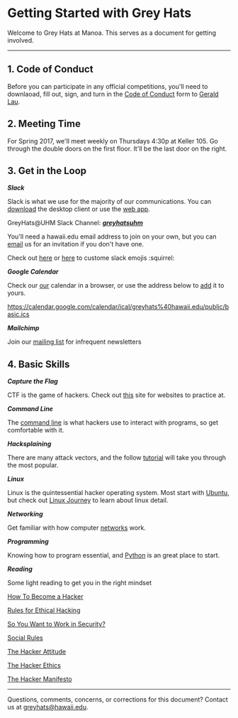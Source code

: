 # Getting Started with Grey Hats

Welcome to Grey Hats at Manoa.
This serves as a document for getting involved.

---

## 1. Code of Conduct
Before you can participate in any official competitions, you'll need to downlaoad, fill out, sign, and turn in the [Code of Conduct](https://github.com/uhmgreyhats/getting-started/blob/master/Grey%20Hats%20Computer%20Security%20and%20Ethics%20Agreement.docx) form to [Gerald Lau](glau@hawaii.edu).

## 2. Meeting Time
For Spring 2017, we'll meet weekly on Thursdays 4:30p at Keller 105. Go through the double doors on the first floor. It'll be the last door on the right.

## 3. Get in the Loop

***Slack***

Slack is what we use for the majority of our communications.
You can [download](https://slack.com/downloads) the desktop client or use the [web app](https://slack.com/).

GreyHats@UHM Slack Channel: [***greyhatsuhm***](https://join.slack.com/greyhatsuhm/signup)

You'll need a hawaii.edu email address to join on your own, but you can [email](greyhats@hawaii.edu) us for an invitation if you don't have one.

Check out [here](https://slackmojize.herokuapp.com/) or [here](http://jsdo.it/y.hatt/eVaL) to custome slack emojis :squirrel:

***Google Calendar***

Check our [our](https://calendar.google.com/calendar/embed?src=greyhats%40hawaii.edu&ctz=Pacific/Honolulu) calendar in a browser, or use the address below to [add](https://support.google.com/calendar/answer/37100?co=GENIE.Platform%3DDesktop&hl=en) it to yours.

https://calendar.google.com/calendar/ical/greyhats%40hawaii.edu/public/basic.ics

***Mailchimp***

Join our [mailing list](http://eepurl.com/ccSw3r) for infrequent newsletters

## 4. Basic Skills

***Capture the Flag***

CTF is the game of hackers. Check out [this](http://captf.com/practice-ctf/) site for websites to practice at.

***Command Line***

The [command line](https://github.com/uhmgreyhats/examples/blob/master/howto:command-line.md) is what hackers use to interact with programs, so get comfortable with it.

***Hacksplaining***

There are many attack vectors, and the follow [tutorial](https://www.hacksplaining.com) will take you through the most popular.

***Linux***

Linux is the quintessential hacker operating system. Most start with [Ubuntu](http://www.ubuntu.com/desktop), but check out [Linux Journey](linuxjourney.com) to learn about linux detail.

***Networking***

Get familiar with how computer [networks](https://www.youtube.com/watch?v=xpXhudbsrr8) work.

***Programming***

Knowing how to program essential, and [Python](https://www.codecademy.com/learn/python) is an great place to start.

***Reading***

Some light reading to get you in the right mindset

[How To Become a Hacker](https://youtu.be/tlezBUdD53w)

[Rules for Ethical Hacking](https://comexpo-cyber-security.blogspot.com/2014/08/ten-important-rules-of-ethical-hacking.html)

[So You Want to Work in Security?](https://medium.freecodecamp.com/so-you-want-to-work-in-security-bc6c10157d23)

[Social Rules](https://www.recurse.com/manual#sub-sec-social-rules)

[The Hacker Attitude](http://www.catb.org/esr/faqs/hacker-howto.html#attitude)

[The Hacker Ethics](https://en.wikipedia.org/wiki/Hacker_ethic#The_hacker_ethics)

[The Hacker Manifesto](http://phrack.org/issues/7/3.html)

---

Questions, comments, concerns, or corrections for this document? Contact us at greyhats@hawaii.edu.
